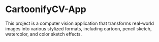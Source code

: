 # CartoonifyCV-App
This project is a computer vision application that transforms real-world images into various stylized formats, including cartoon, pencil sketch, watercolor, and color sketch effects. 
